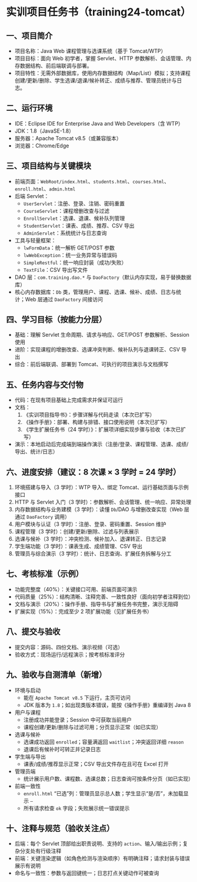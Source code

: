 # 实训项目任务书（training24-tomcat）

## 一、项目简介
- 项目名称：Java Web 课程管理与选课系统（基于 Tomcat/WTP）
- 项目目标：面向 Web 初学者，掌握 Servlet、HTTP 参数解析、会话管理、内存数据结构、前后端联调与部署。
- 项目特性：无需外部数据库，使用内存数据结构（Map/List）模拟；支持课程创建/更新/删除、学生选课/退课/候补转正、成绩与推荐、管理员统计与日志。

## 二、运行环境
- IDE：Eclipse IDE for Enterprise Java and Web Developers（含 WTP）
- JDK：1.8（JavaSE-1.8）
- 服务器：Apache Tomcat v8.5（或兼容版本）
- 浏览器：Chrome/Edge

## 三、项目结构与关键模块
- 前端页面：`WebRoot/index.html`、`students.html`、`courses.html`、`enroll.html`、`admin.html`
- 后端 Servlet：
  - `UserServlet`：注册、登录、注销、密码重置
  - `CourseServlet`：课程增删改查与过滤
  - `EnrollServlet`：选课、退课、候补队列管理
  - `StudentServlet`：课表、成绩、推荐、CSV 导出
  - `AdminServlet`：系统统计与日志查询
- 工具与轻量框架：
  - `lwFormData`：统一解析 GET/POST 参数
  - `lwWebException`：统一业务异常与错误码
  - `SimpleRestful`：统一响应封装（成功/失败）
  - `TextFile`：CSV 导出写文件
- DAO 层：`com.training.dao.*` 与 `DaoFactory`（默认内存实现，易于替换数据库）
- 核心内存数据库：`Db` 类，管理用户、课程、选课、候补、成绩、日志与统计；Web 层通过 `DaoFactory` 间接访问

## 四、学习目标（按能力分层）
- 基础：理解 Servlet 生命周期、请求与响应、GET/POST 参数解析、Session 使用
- 进阶：实现课程的增删改查、选课冲突判断、候补队列与退课转正、CSV 导出
- 综合：前后端联调、部署到 Tomcat、可执行的项目演示与文档撰写

## 五、任务内容与交付物
- 代码：在现有项目基础上完成需求并保证可运行
- 文档：
  1) 《实训项目指导书》：步骤详解与代码走读（本次已扩写）
  2) 《操作手册》：部署、构建与排错、接口使用说明（本次已扩写）
  3) 《学生扩展任务书（24 学时）》：扩展项详细实现步骤与验收（本次已扩写）
- 演示：本地启动后完成端到端操作演示（注册/登录、课程管理、选课、成绩/导出、统计/日志）

## 六、进度安排（建议：8 次课 × 3 学时 = 24 学时）
1. 环境搭建与导入（3 学时）：WTP 导入、绑定 Tomcat、运行基础页面与示例接口
2. HTTP 与 Servlet 入门（3 学时）：参数解析、会话管理、统一响应、异常处理
3. 内存数据结构与业务建模（3 学时）：读懂 `Db`/DAO 与增删改查实现（Web 层通过 `DaoFactory` 调用）
4. 用户模块与认证（3 学时）：注册、登录、密码重置、Session 维护
5. 课程管理（3 学时）：创建/更新/删除、过滤与列表展示
6. 选课与候补（3 学时）：冲突检测、候补加入、退课转正、日志记录
7. 学生端功能（3 学时）：课表生成、成绩管理、CSV 导出
8. 管理员与综合演示（3 学时）：统计、日志查询、扩展任务拆解与分工

## 七、考核标准（示例）
- 功能完整度（40%）：关键接口可用、前端页面可演示
- 代码质量（25%）：结构清晰、注释完善、一致性良好（面向初学者注释到位）
- 文档与演示（20%）：操作手册、指导书与扩展任务书完整，演示无阻碍
- 扩展实现（15%）：完成至少 2 项扩展功能（见扩展任务书）

## 八、提交与验收
- 提交内容：源码、四份文档、演示视频（可选）
- 验收方式：现场运行/远程演示；按考核标准评分

## 九、验收与自测清单（新增）
- 环境与启动
  - 能在 `Apache Tomcat v8.5` 下运行，主页可访问
  - JDK 版本为 `1.8`；如出现类版本错误，能按《操作手册》重编译到 Java 8
- 用户与课程
  - 注册成功并能登录；Session 中可获取当前用户
  - 课程创建/更新/删除与过滤可用；分页显示正常（如已实现）
- 选课与候补
  - 选课成功返回 `enrolled`；容量满返回 `waitlist`；冲突返回详细 `reason`
  - 退课后有候补时可转正并记录日志
- 学生端与导出
  - 课表/成绩/推荐显示正常；CSV 导出文件存在且可在 Excel 打开
- 管理员端
  - 统计展示用户数、课程数、选课总数；日志查询可按条件分页（如已实现）
- 前端一致性
  - `enroll.html` “已选”列：管理员显示总人数；学生显示“是/否”，未加载显示 `—`
  - 所有请求检查 `ok` 字段；失败展示统一错误提示

## 十、注释与规范（验收关注点）
- 后端：每个 Servlet 顶部给出职责说明、支持的 `action`、输入/输出示例；复杂分支处有行级注释
- 前端：关键渲染逻辑（如角色检测与渲染顺序）有明确注释；请求封装与错误展示有说明
- 命名与一致性：参数与返回键统一；日志打点关键动作可被查询